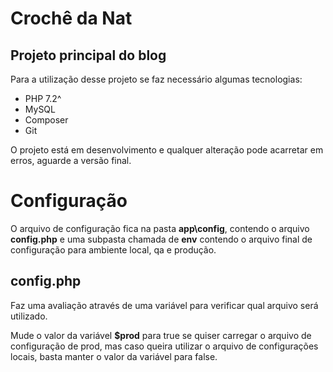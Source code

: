 # Crochê da Nat

## Projeto principal do blog

Para a utilização desse projeto se faz necessário algumas tecnologias:

- PHP 7.2^
- MySQL
- Composer
- Git

O projeto está em desenvolvimento e qualquer alteração pode acarretar em erros, aguarde a versão final.

# Configuração

O arquivo de configuração fica na pasta **app\config**, contendo o arquivo **config.php** e uma subpasta chamada de **env** contendo o arquivo final de configuração para ambiente local, qa e produção.

## config.php

Faz uma avaliação através de uma variável para verificar qual arquivo será utilizado.

Mude o valor da variável **$prod** para true se quiser carregar o arquivo de configuração de prod, mas caso queira utilizar o arquivo de configurações locais, basta manter o valor da variável para false.
